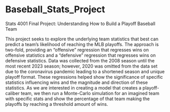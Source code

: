 # Baseball_Stats_Project
Stats 4001 Final Project: Understanding How to Build a Playoff Baseball Team

This project seeks to explore the underlying team statistics that best can predict a team’s likelihood
of reaching the MLB playoffs. The approach is two-fold, providing an “offensive” regression that
regresses wins on offensive statistics and a “defensive” regression that regresses wins on defensive
statistics. Data was collected from the 2008 season until the most recent 2023 season; however, 2020 was
omitted from the data set due to the coronavirus pandemic leading to a shortened season and unique
playoff format. These regressions helped show the significance of specific statistics influencing wins and
the magnitude and direction of these statistics. As we are interested in creating a model that creates a
playoff-caliber team, we then run a Monte-Carlo simulation for an imagined team with specific stats and
show the percentage of that team making the playoffs by reaching a threshold amount of wins.
